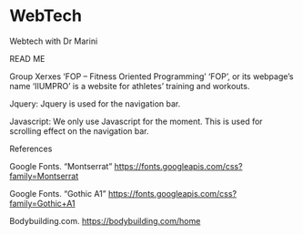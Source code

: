 # WebTech
Webtech with Dr Marini


READ ME

Group Xerxes
‘FOP – Fitness Oriented Programming’
‘FOP’, or its webpage’s name ‘IIUMPRO’ is a website for athletes’ training and workouts.


Jquery: Jquery is used for the navigation bar.

Javascript: We only use Javascript for the moment. This is used for scrolling effect on the navigation bar.

References

Google Fonts. “Montserrat”
https://fonts.googleapis.com/css?family=Montserrat

Google Fonts. “Gothic A1”
https://fonts.googleapis.com/css?family=Gothic+A1

Bodybuilding.com.
https://bodybuilding.com/home


